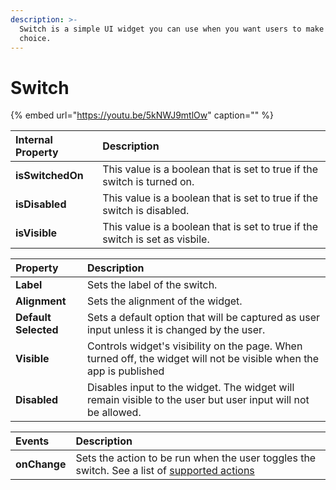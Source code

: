 ```yaml
---
description: >-
  Switch is a simple UI widget you can use when you want users to make a binary
  choice.
---
```


# Switch

{% embed url="https://youtu.be/5kNWJ9mtlOw" caption="" %}

| Internal Property | Description |
| :--- | :--- |
| **isSwitchedOn** | This value is a boolean that is set to true if the switch is turned on. |
| **isDisabled** | This value is a boolean that is set to true if the switch is disabled. |
| **isVisible** | This value is a boolean that is set to true if the switch is set as visbile. |

| Property | Description |
| :--- | :--- |
| **Label** | Sets the label of the switch. |
| **Alignment** | Sets the alignment of the widget. |
| **Default Selected** | Sets a default option that will be captured as user input unless it is changed by the user. |
| **Visible** | Controls widget's visibility on the page. When turned off, the widget will not be visible when the app is published |
| **Disabled** | Disables input to the widget. The widget will remain visible to the user but user input will not be allowed. |

| Events | Description |
| :--- | :--- |
| **onChange** | Sets the action to be run when the user toggles the switch. See a list of [supported actions](../core-concepts/writing-code/appsmith-framework.md) |

